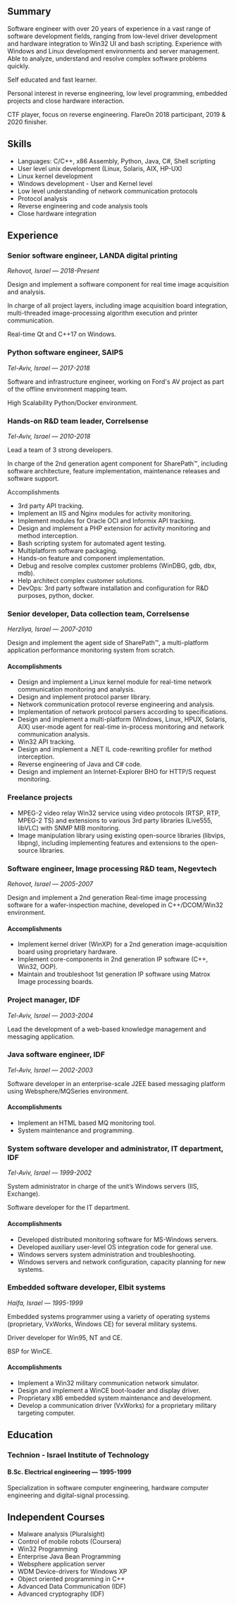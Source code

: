 ## Summary

Software engineer with over 20 years of experience in a vast range of software development fields, ranging from low-level driver development and hardware integration to Win32 UI and bash scripting. Experience with Windows and Linux development environments and server management.
Able to analyze, understand and resolve complex software problems quickly.

Self educated and fast learner.

Personal interest in reverse engineering, low level programming, embedded projects and close hardware interaction.

CTF player, focus on reverse engineering. FlareOn 2018 participant, 2019 & 2020 finisher.

## Skills
* Languages: C/C++, x86 Assembly, Python, Java, C#, Shell scripting
* User level unix development (Linux, Solaris, AIX, HP-UX)
* Linux kernel development
* Windows development - User and Kernel level
* Low level understanding of network communication protocols
* Protocol analysis
* Reverse engineering and code analysis tools
* Close hardware integration

## Experience

### Senior software engineer, LANDA digital printing
_Rehovot, Israel — 2018-Present_

Design and implement a software component for real time image acquisition and analysis.

In charge of all project layers, including image acquisition board integration, multi-threaded image-processing algorithm execution and printer communication. 

Real-time Qt and C++17 on Windows.

### Python software engineer, SAIPS
_Tel-Aviv, Israel — 2017-2018_

Software and infrastructure engineer, working on Ford's AV project as part of the offline environment mapping team.

High Scalability Python/Docker environment.

### Hands-on R&D team leader, Correlsense
_Tel-Aviv, Israel — 2010-2018_

Lead a team of 3 strong developers.

In charge of the 2nd generation agent component for SharePath™, including software architecture, feature implementation, maintenance releases and software support.

Accomplishments
* 3rd party API tracking.
* Implement an IIS and Nginx modules for activity monitoring.
* Implement modules for Oracle OCI and Informix API tracking.
* Design and implement a PHP extension for activity monitoring and method interception.
* Bash scripting system for automated agent testing.
* Multiplatform software packaging.
* Hands-on feature and component implementation.
* Debug and resolve complex customer problems (WinDBG, gdb, dbx, mdb).
* Help architect complex customer solutions.
* DevOps: 3rd party software installation and configuration for R&D purposes, python, docker.

### Senior developer, Data collection team, Correlsense
_Herzliya, Israel — 2007-2010_

Design and implement the agent side of SharePath™, a multi-platform application performance monitoring system from scratch.

#### Accomplishments
* Design and implement a Linux kernel module for real-time network communication monitoring and analysis.
* Design and implement protocol parser library.
* Network communication protocol reverse engineering and analysis.
* Implementation of network protocol parsers according to specifications.
* Design and implement a multi-platform (Windows, Linux, HPUX, Solaris, AIX) user-mode agent for real-time in-process monitoring and network communication analysis.
* Win32 API tracking.
* Design and implement a .NET IL code-rewriting profiler for method interception.
* Reverse engineering of Java and C# code.
* Design and implement an Internet-Explorer BHO for HTTP/S request monitoring.

### Freelance projects
* MPEG-2 video relay Win32 service using video protocols (RTSP, RTP, MPEG-2 TS) and extensions to various 3rd party libraries (Live555, libVLC) with SNMP MIB monitoring.
* Image manipulation library using existing open-source libraries (libvips, libpng), including implementing features and extensions to the open-source libraries.

### Software engineer, Image processing R&D team, Negevtech
_Rehovot, Israel — 2005-2007_

Design and implement a 2nd generation Real-time image processing software for a wafer-inspection machine, developed in C++/DCOM/Win32 environment.

#### Accomplishments
* Implement kernel driver (WinXP) for a 2nd generation image-acquisition board using proprietary hardware.
* Implement core-components in 2nd generation IP software (C++, Win32, OOP).
* Maintain and troubleshoot 1st generation IP software using Matrox Image processing boards.

### Project manager, IDF
_Tel-Aviv, Israel — 2003-2004_

Lead the development of a web-based knowledge management and messaging application.

### Java software engineer, IDF
_Tel-Aviv, Israel — 2002-2003_

Software developer in an enterprise-scale J2EE based messaging platform using Websphere/MQSeries environment.
#### Accomplishments
* Implement an HTML based MQ monitoring tool.
* System maintenance and programming.

### System software developer and administrator, IT department, IDF
_Tel-Aviv, Israel — 1999-2002_

System administrator in charge of the unit’s Windows servers (IIS, Exchange).

Software developer for the IT department.

#### Accomplishments
* Developed distributed monitoring software for MS-Windows servers.
* Developed auxiliary user-level OS integration code for general use.
* Windows servers system administration and troubleshooting.
* Windows servers and network configuration, capacity planning for new systems.

### Embedded software developer, Elbit systems
_Haifa, Israel — 1995-1999_

Embedded systems programmer using a variety of operating systems (proprietary, VxWorks, Windows CE) for several military systems.

Driver developer for Win95, NT and CE. 

BSP for WinCE.

#### Accomplishments
* Implement a Win32 military communication network simulator.
* Design and implement a WinCE boot-loader and display driver.
* Proprietary x86 embedded system maintenance and development.
* Develop a communication driver (VxWorks) for a proprietary military targeting computer.


## Education
### Technion - Israel Institute of Technology
#### B.Sc. Electrical engineering — 1995-1999
                                                                                       
Specialization in software computer engineering, hardware computer engineering and digital-signal processing.

## Independent Courses
* Malware analysis (Pluralsight)
* Control of mobile robots (Coursera)
* Win32 Programming
* Enterprise Java Bean Programming
* Websphere application server
* WDM Device-drivers for Windows XP
* Object oriented programming in C++
* Advanced Data Communication (IDF)
* Advanced cryptography (IDF)
